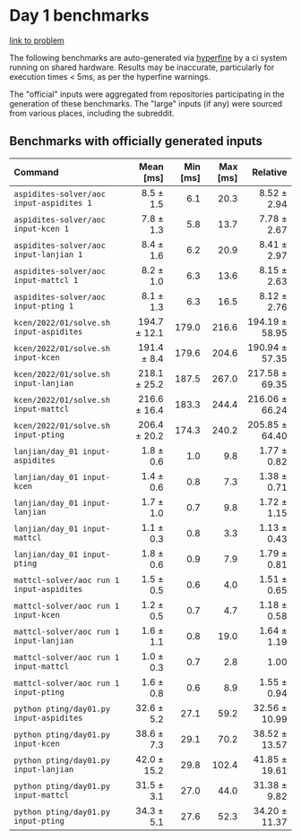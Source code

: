 # Day 1 benchmarks

[link to problem](http://adventofcode.com/2022/day/1)

The following benchmarks are auto-generated via [hyperfine](https://github.com/sharkdp/hyperfine) by a ci system running on shared hardware. Results may be inaccurate, particularly for execution times < 5ms, as per the hyperfine warnings.

The "official" inputs were aggregated from repositories participating in the generation of these benchmarks. The "large" inputs (if any) were sourced from various places, including the subreddit.

## Benchmarks with officially generated inputs
| Command | Mean [ms] | Min [ms] | Max [ms] | Relative |
|:---|---:|---:|---:|---:|
| `aspidites-solver/aoc input-aspidites 1` | 8.5 ± 1.5 | 6.1 | 20.3 | 8.52 ± 2.94 |
| `aspidites-solver/aoc input-kcen 1` | 7.8 ± 1.3 | 5.8 | 13.7 | 7.78 ± 2.67 |
| `aspidites-solver/aoc input-lanjian 1` | 8.4 ± 1.6 | 6.2 | 20.9 | 8.41 ± 2.97 |
| `aspidites-solver/aoc input-mattcl 1` | 8.2 ± 1.0 | 6.3 | 13.6 | 8.15 ± 2.63 |
| `aspidites-solver/aoc input-pting 1` | 8.1 ± 1.3 | 6.3 | 16.5 | 8.12 ± 2.76 |
| `kcen/2022/01/solve.sh input-aspidites` | 194.7 ± 12.1 | 179.0 | 216.6 | 194.19 ± 58.95 |
| `kcen/2022/01/solve.sh input-kcen` | 191.4 ± 8.4 | 179.6 | 204.6 | 190.94 ± 57.35 |
| `kcen/2022/01/solve.sh input-lanjian` | 218.1 ± 25.2 | 187.5 | 267.0 | 217.58 ± 69.35 |
| `kcen/2022/01/solve.sh input-mattcl` | 216.6 ± 16.4 | 183.3 | 244.4 | 216.06 ± 66.24 |
| `kcen/2022/01/solve.sh input-pting` | 206.4 ± 20.2 | 174.3 | 240.2 | 205.85 ± 64.40 |
| `lanjian/day_01 input-aspidites` | 1.8 ± 0.6 | 1.0 | 9.8 | 1.77 ± 0.82 |
| `lanjian/day_01 input-kcen` | 1.4 ± 0.6 | 0.8 | 7.3 | 1.38 ± 0.71 |
| `lanjian/day_01 input-lanjian` | 1.7 ± 1.0 | 0.7 | 9.8 | 1.72 ± 1.15 |
| `lanjian/day_01 input-mattcl` | 1.1 ± 0.3 | 0.8 | 3.3 | 1.13 ± 0.43 |
| `lanjian/day_01 input-pting` | 1.8 ± 0.6 | 0.9 | 7.9 | 1.79 ± 0.81 |
| `mattcl-solver/aoc run 1 input-aspidites` | 1.5 ± 0.5 | 0.6 | 4.0 | 1.51 ± 0.65 |
| `mattcl-solver/aoc run 1 input-kcen` | 1.2 ± 0.5 | 0.7 | 4.7 | 1.18 ± 0.58 |
| `mattcl-solver/aoc run 1 input-lanjian` | 1.6 ± 1.1 | 0.8 | 19.0 | 1.64 ± 1.19 |
| `mattcl-solver/aoc run 1 input-mattcl` | 1.0 ± 0.3 | 0.7 | 2.8 | 1.00 |
| `mattcl-solver/aoc run 1 input-pting` | 1.6 ± 0.8 | 0.6 | 8.9 | 1.55 ± 0.94 |
| `python pting/day01.py input-aspidites` | 32.6 ± 5.2 | 27.1 | 59.2 | 32.56 ± 10.99 |
| `python pting/day01.py input-kcen` | 38.6 ± 7.3 | 29.1 | 70.2 | 38.52 ± 13.57 |
| `python pting/day01.py input-lanjian` | 42.0 ± 15.2 | 29.8 | 102.4 | 41.85 ± 19.61 |
| `python pting/day01.py input-mattcl` | 31.5 ± 3.1 | 27.0 | 44.0 | 31.38 ± 9.82 |
| `python pting/day01.py input-pting` | 34.3 ± 5.1 | 27.6 | 52.3 | 34.20 ± 11.37 |
